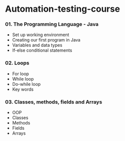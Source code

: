 # Automation-testing-course

### 01. The Programming Language - Java
- Set up working environment 
- Creating our first program in Java
- Variables and data types
- If-else conditional statements

### 02. Loops
- For loop
- While loop
- Do-while loop
- Key words

### 03. Classes, methods, fields and Arrays
- OOP
- Classes
- Methods
- Fields
- Arrays